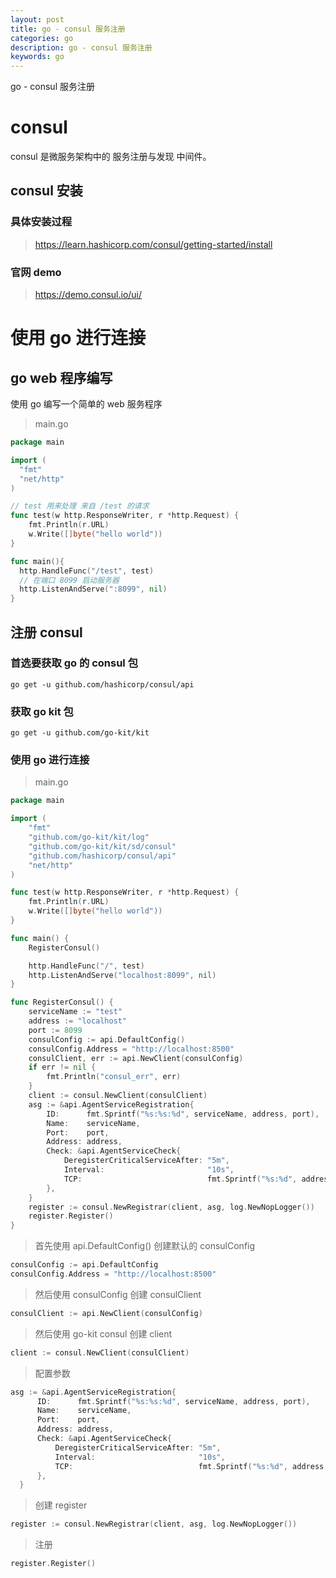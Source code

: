 ```yaml
---
layout: post
title: go - consul 服务注册
categories: go
description: go - consul 服务注册
keywords: go
---
```


go - consul 服务注册

# consul

consul 是微服务架构中的 服务注册与发现 中间件。

## consul 安装

### 具体安装过程

> https://learn.hashicorp.com/consul/getting-started/install

### 官网 demo

> https://demo.consul.io/ui/

# 使用 go 进行连接

## go web 程序编写

使用 go 编写一个简单的 web 服务程序

> main.go

```go
package main

import (
  "fmt"
  "net/http"
)

// test 用来处理 来自 /test 的请求
func test(w http.ResponseWriter, r *http.Request) {
    fmt.Println(r.URL)
    w.Write([]byte("hello world"))
}

func main(){
  http.HandleFunc("/test", test)
  // 在端口 8099 启动服务器
  http.ListenAndServe(":8099", nil)
}

```
    

## 注册 consul

### 首选要获取 go 的 consul 包

```shell
go get -u github.com/hashicorp/consul/api
```
  
### 获取 go kit 包

```shell
go get -u github.com/go-kit/kit
```

### 使用 go 进行连接

> main.go

```go
package main

import (
    "fmt"
    "github.com/go-kit/kit/log"
    "github.com/go-kit/kit/sd/consul"
    "github.com/hashicorp/consul/api"
    "net/http"
)

func test(w http.ResponseWriter, r *http.Request) {
    fmt.Println(r.URL)
    w.Write([]byte("hello world"))
}

func main() {
    RegisterConsul()

    http.HandleFunc("/", test)
    http.ListenAndServe("localhost:8099", nil)
}

func RegisterConsul() {
    serviceName := "test"
    address := "localhost"
    port := 8099
    consulConfig := api.DefaultConfig()
    consulConfig.Address = "http://localhost:8500"
    consulClient, err := api.NewClient(consulConfig)
    if err != nil {
        fmt.Println("consul_err", err)
    }
    client := consul.NewClient(consulClient)
    asg := &api.AgentServiceRegistration{
        ID:      fmt.Sprintf("%s:%s:%d", serviceName, address, port),
        Name:    serviceName,
        Port:    port,
        Address: address,
        Check: &api.AgentServiceCheck{
            DeregisterCriticalServiceAfter: "5m",
            Interval:                       "10s",
            TCP:                            fmt.Sprintf("%s:%d", address, 8099),
        },
    }
    register := consul.NewRegistrar(client, asg, log.NewNopLogger())
    register.Register()
}

```

> 首先使用 api.DefaultConfig() 创建默认的 consulConfig

```go
consulConfig := api.DefaultConfig
consulConfig.Address = "http://localhost:8500"
```

> 然后使用 consulConfig 创建 consulClient

```go
consulClient := api.NewClient(consulConfig)
```

> 然后使用 go-kit consul 创建 client

```go
client := consul.NewClient(consulClient)
```

> 配置参数

```go
asg := &api.AgentServiceRegistration{
      ID:      fmt.Sprintf("%s:%s:%d", serviceName, address, port),
      Name:    serviceName,
      Port:    port,
      Address: address,
      Check: &api.AgentServiceCheck{
          DeregisterCriticalServiceAfter: "5m",
          Interval:                       "10s",
          TCP:                            fmt.Sprintf("%s:%d", address, 8099),
      },
  }
```

> 创建 register

```go
register := consul.NewRegistrar(client, asg, log.NewNopLogger())
```

> 注册

```go
register.Register()
```

